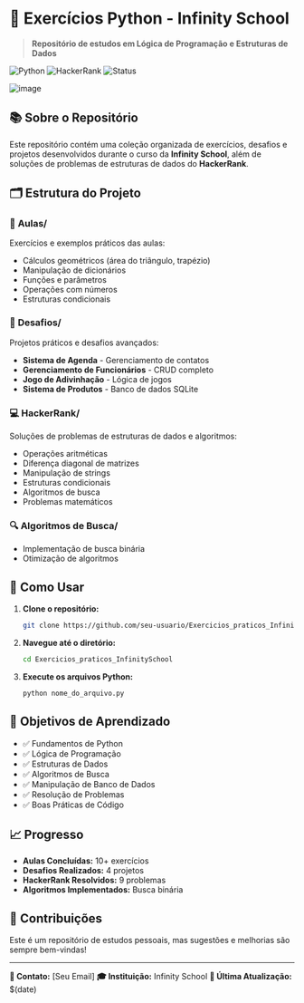 # 🐍 Exercícios Python - Infinity School

> **Repositório de estudos em Lógica de Programação e Estruturas de Dados**

![Python](https://img.shields.io/badge/Python-3776AB?style=for-the-badge&logo=python&logoColor=white)
![HackerRank](https://img.shields.io/badge/-Hackerrank-2EC866?style=for-the-badge&logo=HackerRank&logoColor=white)
![Status](https://img.shields.io/badge/Status-Em%20Desenvolvimento-yellow?style=for-the-badge)

![image](https://github.com/user-attachments/assets/1a28d738-36b4-43e8-8ac4-7533edc2bf3b)

## 📚 Sobre o Repositório

Este repositório contém uma coleção organizada de exercícios, desafios e projetos desenvolvidos durante o curso da **Infinity School**, além de soluções de problemas de estruturas de dados do **HackerRank**.

## 🗂️ Estrutura do Projeto

### 📖 **Aulas/**
Exercícios e exemplos práticos das aulas:
- Cálculos geométricos (área do triângulo, trapézio)
- Manipulação de dicionários
- Funções e parâmetros
- Operações com números
- Estruturas condicionais

### 🎯 **Desafios/**
Projetos práticos e desafios avançados:
- **Sistema de Agenda** - Gerenciamento de contatos
- **Gerenciamento de Funcionários** - CRUD completo
- **Jogo de Adivinhação** - Lógica de jogos
- **Sistema de Produtos** - Banco de dados SQLite

### 💻 **HackerRank/**
Soluções de problemas de estruturas de dados e algoritmos:
- Operações aritméticas
- Diferença diagonal de matrizes
- Manipulação de strings
- Estruturas condicionais
- Algoritmos de busca
- Problemas matemáticos

### 🔍 **Algoritmos de Busca/**
- Implementação de busca binária
- Otimização de algoritmos

## 🚀 Como Usar

1. **Clone o repositório:**
   ```bash
   git clone https://github.com/seu-usuario/Exercicios_praticos_InfinitySchool.git
   ```

2. **Navegue até o diretório:**
   ```bash
   cd Exercicios_praticos_InfinitySchool
   ```

3. **Execute os arquivos Python:**
   ```bash
   python nome_do_arquivo.py
   ```

## 🎯 Objetivos de Aprendizado

- ✅ Fundamentos de Python
- ✅ Lógica de Programação
- ✅ Estruturas de Dados
- ✅ Algoritmos de Busca
- ✅ Manipulação de Banco de Dados
- ✅ Resolução de Problemas
- ✅ Boas Práticas de Código

## 📈 Progresso

- **Aulas Concluídas:** 10+ exercícios
- **Desafios Realizados:** 4 projetos
- **HackerRank Resolvidos:** 9 problemas
- **Algoritmos Implementados:** Busca binária

## 🤝 Contribuições

Este é um repositório de estudos pessoais, mas sugestões e melhorias são sempre bem-vindas!

---

**📧 Contato:** [Seu Email]
**🎓 Instituição:** Infinity School
**📅 Última Atualização:** $(date)
